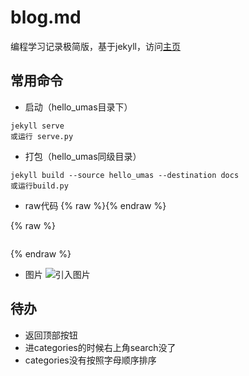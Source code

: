 # blog.md
编程学习记录极简版，基于jekyll，访问[主页](https://umas2023.github.io/)


## 常用命令
- 启动（hello_umas目录下）
```
jekyll serve
或运行 serve.py
```

- 打包（hello_umas同级目录）
```
jekyll build --source hello_umas --destination docs
或运行build.py
```

- raw代码
{% raw %}{% endraw %}

{% raw %}
```
```
{% endraw %}

- 图片
![引入图片]({{site.url}}/image/windows/2023-06-28-env_path/image_1.png)

## 待办

- 返回顶部按钮
- 进categories的时候右上角search没了
- categories没有按照字母顺序排序












